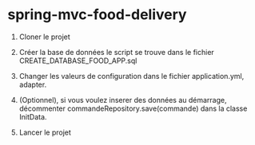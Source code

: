 # spring-mvc-food-delivery

1. Cloner le projet

2. Créer la base de données le script se trouve dans le fichier CREATE_DATABASE_FOOD_APP.sql

3. Changer les valeurs de configuration dans le fichier application.yml, adapter.

4. (Optionnel), si vous voulez inserer des données au démarrage, décommenter commandeRepository.save(commande) dans la classe InitData.

5. Lancer le projet
